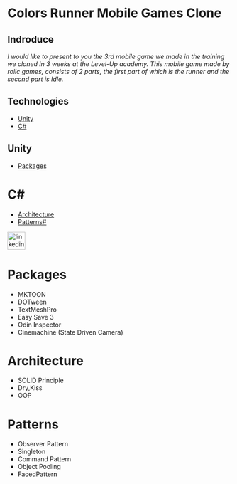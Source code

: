 # Colors Runner Mobile Games Clone



## Indroduce
*I would like to present to you the 3rd mobile game we made in the training we cloned in 3 weeks at the Level-Up academy.*
*This mobile game made by rolic games, consists of 2 parts, the first part of which is the runner and the second part is Idle.*

## Technologies
* [Unity](#Unity)
* [C#](#C#)

## Unity
* [Packages](#Packages)

# C#
* [Architecture](#Architecture)
* [Patterns#](#Patterns#)

<img src='https://user-images.githubusercontent.com/77567437/204903822-d00bbe97-5968-4201-b7c2-a86b5106a51e.png' alt='linkedin' height='40' color='#6e5494'>


# Packages
- MKTOON
- DOTween
- TextMeshPro
- Easy Save 3
- Odin Inspector
- Cinemachine (State Driven Camera)

# Architecture
- SOLID Principle
- Dry,Kiss
- OOP
# Patterns
- Observer Pattern
- Singleton
- Command Pattern
- Object Pooling
- FacedPattern






